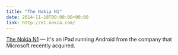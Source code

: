 ```yaml
---
title: "The Nokia N1"
date: 2014-11-18T00:00:00+00:00
link: http://n1.nokia.com/
---
```

[The Nokia N1](http://n1.nokia.com/) &mdash; 
 It's an iPad running Android from the company that Microsoft recently acquired.
